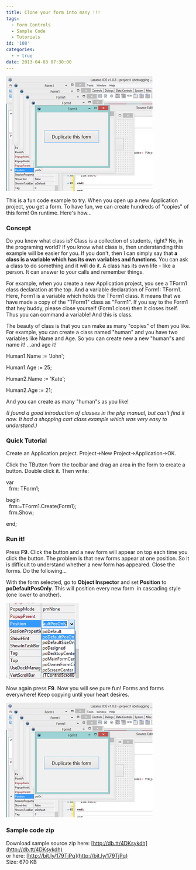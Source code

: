```yaml
---
title: Clone your form into many !!!
tags:
  - Form Controls
  - Sample Code
  - Tutorials
id: '108'
categories:
  - - true
date: 2013-04-03 07:30:00
---
```


![](clone-your-form-into-many/duplicate-form-lazarus.jpg)

This is a fun code example to try. When you open up a new Application project, you get a form. To have fun, we can create hundreds of "copies" of this form! On runtime. Here's how...
<!-- more -->
  

### Concept 

Do you know what class is? Class is a collection of students, right? No, in the programing world? If you know what class is, then understanding this example will be easier for you. If you don't, then I can simply say that **a class is a variable which has its own variables and functions**. You can ask a class to do something and it will do it. A class has its own life - like a person. It can answer to your calls and remember things.  
  
For example, when you create a new Application project, you see a TForm1 class declaration at the top. And a variable declaration of Form1: TForm1. Here, Form1 is a variable which holds the TForm1 class. It means that we have made a copy of the "TForm1" class as "Form1". If you say to the Form1 that hey buddy, please close yourself (Form1.close) then it closes itself. Thus you can command a variable! And this is class.  
  
The beauty of class is that you can make as many "copies" of them you like. For example, you can create a class named "human" and you have two variables like Name and Age. So you can create new a new "human"s and name it! ...and age it!  
  

Human1.Name := 'John';  
  
Human1.Age := 25;  
  
  
  
Human2.Name := 'Kate';  
  
Human2.Age := 21;

  
And you can create as many "human"s as you like!  
  
_(I found a good introduction of classes in the php manual, but can't find it now. It had a shopping cart class example which was very easy to understand.)_  

### Quick Tutorial

Create an Application project. Project->New Project->Application->OK.  
  
  
Click the TButton from the toolbar and drag an area in the form to create a button. Double click it. Then write:  
  

var  
  frm: TForm1;  
  
begin  
  frm:=TForm1.Create(Form1);  
  frm.Show;  
  
end;

  

### Run it!

  
Press **F9**. Click the button and a new form will appear on top each time you click the button. The problem is that new forms appear at one position. So it is difficult to understand whether a new form has appeared. Close the forms. Do the following...  
  
With the form selected, go to **Object Inspector** and set **Position** to **poDefaultPosOnly**. This will position every new form  in cascading style (one lower to another).  
  

![](clone-your-form-into-many/properties.gif)

  
Now again press **F9**. Now you will see pure fun! Forms and forms everywhere! Keep copying until your heart desires.  
  

![](clone-your-form-into-many/duplicate-form-lazarus.jpg)

  

### Sample code zip

Download sample source zip here: [http://db.tt/4DKsykdh](http://db.tt/4DKsykdh)  
or here: [http://bit.ly/179TjPq](http://bit.ly/179TjPq)  
Size: 670 KB